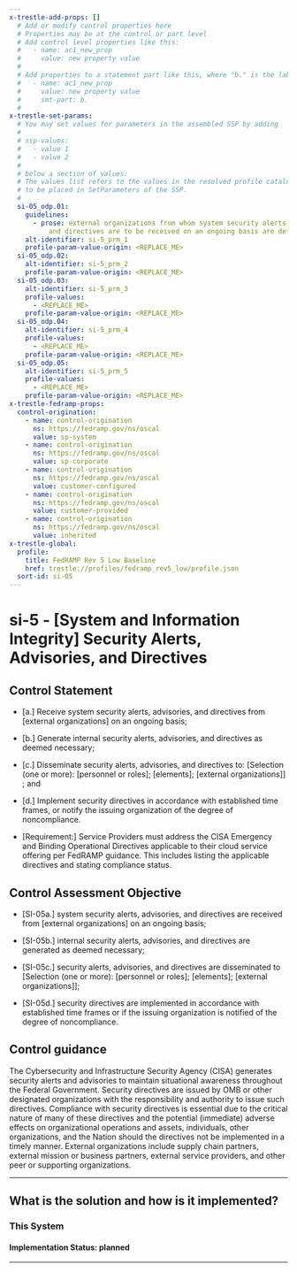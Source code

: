 ```yaml
---
x-trestle-add-props: []
  # Add or modify control properties here
  # Properties may be at the control or part level
  # Add control level properties like this:
  #   - name: ac1_new_prop
  #     value: new property value
  #
  # Add properties to a statement part like this, where "b." is the label of the target statement part
  #   - name: ac1_new_prop
  #     value: new property value
  #     smt-part: b.
  #
x-trestle-set-params:
  # You may set values for parameters in the assembled SSP by adding
  #
  # ssp-values:
  #   - value 1
  #   - value 2
  #
  # below a section of values:
  # The values list refers to the values in the resolved profile catalog, and the ssp-values represent new values
  # to be placed in SetParameters of the SSP.
  #
  si-05_odp.01:
    guidelines:
      - prose: external organizations from whom system security alerts, advisories,
          and directives are to be received on an ongoing basis are defined;
    alt-identifier: si-5_prm_1
    profile-param-value-origin: <REPLACE_ME>
  si-05_odp.02:
    alt-identifier: si-5_prm_2
    profile-param-value-origin: <REPLACE_ME>
  si-05_odp.03:
    alt-identifier: si-5_prm_3
    profile-values:
      - <REPLACE_ME>
    profile-param-value-origin: <REPLACE_ME>
  si-05_odp.04:
    alt-identifier: si-5_prm_4
    profile-values:
      - <REPLACE_ME>
    profile-param-value-origin: <REPLACE_ME>
  si-05_odp.05:
    alt-identifier: si-5_prm_5
    profile-values:
      - <REPLACE_ME>
    profile-param-value-origin: <REPLACE_ME>
x-trestle-fedramp-props:
  control-origination:
    - name: control-origination
      ns: https://fedramp.gov/ns/oscal
      value: sp-system
    - name: control-origination
      ns: https://fedramp.gov/ns/oscal
      value: sp-corporate
    - name: control-origination
      ns: https://fedramp.gov/ns/oscal
      value: customer-configured
    - name: control-origination
      ns: https://fedramp.gov/ns/oscal
      value: customer-provided
    - name: control-origination
      ns: https://fedramp.gov/ns/oscal
      value: inherited
x-trestle-global:
  profile:
    title: FedRAMP Rev 5 Low Baseline
    href: trestle://profiles/fedramp_rev5_low/profile.json
  sort-id: si-05
---
```


# si-5 - \[System and Information Integrity\] Security Alerts, Advisories, and Directives

## Control Statement

- \[a.\] Receive system security alerts, advisories, and directives from [external organizations] on an ongoing basis;

- \[b.\] Generate internal security alerts, advisories, and directives as deemed necessary;

- \[c.\] Disseminate security alerts, advisories, and directives to: [Selection (one or more): [personnel or roles]; [elements]; [external organizations]] ; and

- \[d.\] Implement security directives in accordance with established time frames, or notify the issuing organization of the degree of noncompliance.

- \[Requirement:\] Service Providers must address the CISA Emergency and Binding Operational Directives applicable to their cloud service offering per FedRAMP guidance. This includes listing the applicable directives and stating compliance status.

## Control Assessment Objective

- \[SI-05a.\] system security alerts, advisories, and directives are received from [external organizations] on an ongoing basis;

- \[SI-05b.\] internal security alerts, advisories, and directives are generated as deemed necessary;

- \[SI-05c.\] security alerts, advisories, and directives are disseminated to [Selection (one or more): [personnel or roles]; [elements]; [external organizations]];

- \[SI-05d.\] security directives are implemented in accordance with established time frames or if the issuing organization is notified of the degree of noncompliance.

## Control guidance

The Cybersecurity and Infrastructure Security Agency (CISA) generates security alerts and advisories to maintain situational awareness throughout the Federal Government. Security directives are issued by OMB or other designated organizations with the responsibility and authority to issue such directives. Compliance with security directives is essential due to the critical nature of many of these directives and the potential (immediate) adverse effects on organizational operations and assets, individuals, other organizations, and the Nation should the directives not be implemented in a timely manner. External organizations include supply chain partners, external mission or business partners, external service providers, and other peer or supporting organizations.

______________________________________________________________________

## What is the solution and how is it implemented?

<!-- For implementation status enter one of: implemented, partial, planned, alternative, not-applicable -->

<!-- Note that the list of rules under ### Rules: is read-only and changes will not be captured after assembly to JSON -->

### This System

<!-- Add implementation prose for the main This System component for control: si-5 -->

#### Implementation Status: planned

______________________________________________________________________
